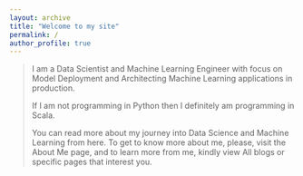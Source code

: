 ```yaml
---
layout: archive
title: "Welcome to my site"
permalink: /
author_profile: true
---
```


>I am a Data Scientist and Machine Learning Engineer with focus on Model Deployment and Architecting Machine Learning applications in production.
>
>If I am not programming in Python then I definitely am programming in Scala.
>
>You can read more about my journey into Data Science and Machine Learning from here.
>To get to know more about me, please, visit the About Me page,
>and to learn more from me, kindly view All blogs or specific pages that interest you.





